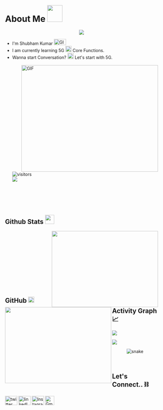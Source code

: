 <h1> About Me
<img src = "https://user-images.githubusercontent.com/63050133/156777293-72a6e681-2582-4a9d-ad92-09d1181d47c7.gif" width = 50px height = 55px>  
</h1>

<p align="center">
  <a href="https://github.com/fairyland0926"><img src="https://readme-typing-svg.herokuapp.com/?lines=I'm%20Shubham%20Kumar%20👋;Learning%20Magma%205G;Looking%20for%20me?;Let's%20Connect!&font=Pacifico&center=true&width=650&height=120&color=58a6ff&vCenter=true&size=45%22"></a>
</p>

<!-- <div align = "left"> -->
<ul font="Pacifico">
<li>I'm Shubham Kumar  <img alt="GIF" src="https://media.giphy.com/media/RbDKaczqWovIugyJmW/giphy.gif" width="40" height="20" margin-bottom = "23px"></li>
<li> I am currently learning 5G <img alt="GIF" src="https://media.giphy.com/media/856zBNywYdamcDOTEt/giphy.gif" width="20" height="20" margin-bottom = "23px"> Core Functions.</li>
<li> Wanna start Conversation? <img alt="GIF" src="https://media.giphy.com/media/26FPJGjhefSJuaRhu/giphy.gif" width="20" height="20" margin-bottom = "23px"> Let's start with 5G.</li>
  <br>
  <img  align=right alt="GIF" src="https://github.com/abhisheknaiidu/abhisheknaiidu/blob/master/code.gif?raw=true" width="450" height="350" />

  
 <br><br>

<img src="https://visitor-badge.laobi.icu/badge?page_id=ShubhamKumar89" alt="visitors"/>
<br>
<img align="left" src="https://img.shields.io/github/followers/ShubhamKumar89?label=Follow&style=social"/>

<br><br>
</ul>
<!-- </div> -->

<br><br>

<h2> Github Stats <img src="https://media.giphy.com/media/iY8CRBdQXODJSCERIr/giphy.gif" width="30" height="30" > </h2>

<img align = "right" width="350" height="250" src="https://github-readme-stats.vercel.app/api?username=ShubhamKumar89&count_private=true&show_icons=true&theme=dark" />

<img align = "left" width="350" height="250"  src="https://github-readme-stats.vercel.app/api/top-langs/?username=ShubhamKumar89&layout=compact&theme=chartreuse-dark&langs_count=8" />

<br><br><br><br><br><br><br><br><br><br><br>

<h2 align="left">GitHub <img height = "20" width = "20" src="https://media.giphy.com/media/9LXK53YbaDpWAGhqTO/giphy.gif" /> Activity Graph 📈 </h2>

<img src="https://activity-graph.herokuapp.com/graph?username=ShubhamKumar89&hide_border=true&theme=redical" />
<p align="center">
  
<img align= "center" src="https://github-readme-streak-stats.herokuapp.com/?user=ShubhamKumar89"></img>
</p>
<p align="center">
  <img src="https://github.com/akshitagupta15june/akshitagupta15june/blob/output/github-contribution-grid-snake.svg" alt="snake"></center>
</p>
<br>

<h2 align="left"> Let's Connect.. ⛓ </h2>
<p align="left">
<a href="https://twitter.com/ShubhamKr_89" target="blank"><img align="center" src="https://raw.githubusercontent.com/rahuldkjain/github-profile-readme-generator/master/src/images/icons/Social/twitter.svg" alt="twitter" height="30" width="40" /></a>
<a href="https://www.linkedin.com/in/shubham-kumar-31b134226/" target="blank"><img align="center" src="https://raw.githubusercontent.com/rahuldkjain/github-profile-readme-generator/master/src/images/icons/Social/linked-in-alt.svg" alt="linkedIn" height="30" width="40" /></a>
<a href="https://www.instagram.com/shubhamkr_89" target="blank"><img align="center" src="https://raw.githubusercontent.com/rahuldkjain/github-profile-readme-generator/master/src/images/icons/Social/instagram.svg" alt="Instagram" height="30" width="40" /></a>
<a href="mailto:shubham.kumar@ramanujan.du.ac.in" target="blank"><img align="center" src="https://cdn.icon-icons.com/icons2/730/PNG/512/gmail_icon-icons.com_62758.png" alt="Gmail" height="30" width="30" /></a>
</p>
